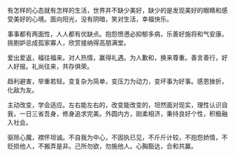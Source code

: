 <p align="justify">有怎样的心态就有怎样的生活，世界并不缺少美好，缺少的是发现美好的眼睛和感受美好的心境。面向阳光，没有阴暗，笑对生活，幸福快乐。</p>
<p align="justify">事事都有两面性，人人都有优缺点。抱怨愤懑必抑郁多病，乐善好施将和气安康。挑剔妒忌成孤家寡人，欣赏接纳得高朋满堂。</p>
<p align="justify">爱出爱返，福往福来。对人热情，赢得礼遇。为人歉和，换来尊重。善言善行，好人好报。礼尚往来，共存俱荣。</p>
<p align="justify">趋利避害，举重若轻。变复杂为简单，变压力为动力，变坏事为好事。感恩挫折，化敌为友。</p>
<p align="justify">主动改变，学会适应。左右能左右的，改变能改变的，坦然面对现实，理性认识自我，一日三省吾身，修身追求完美。外圆内方，刚柔相济，秉持良好个性，积极融入社会。</p>
<p align="justify">驱除心魔，襟怀坦诚。不自我为中心，不固执已见，不斤斤计较，不抱怨娇情，不贬损他人，不搬弄是非。己所勿欲，勿施他人。心胸豁达，合和共赢。​​​​</p>